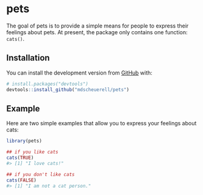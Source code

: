 
<!-- README.md is generated from README.Rmd. Please edit that file -->

# pets

<!-- badges: start -->

<!-- badges: end -->

The goal of pets is to provide a simple means for people to express
their feelings about pets. At present, the package only contains one
function: `cats()`.

## Installation

You can install the development version from
[GitHub](https://github.com/) with:

``` r
# install.packages("devtools")
devtools::install_github("mdscheuerell/pets")
```

## Example

Here are two simple examples that allow you to express your feelings
about cats:

``` r
library(pets)

## if you like cats
cats(TRUE)
#> [1] "I love cats!"

## if you don't like cats
cats(FALSE)
#> [1] "I am not a cat person."
```

